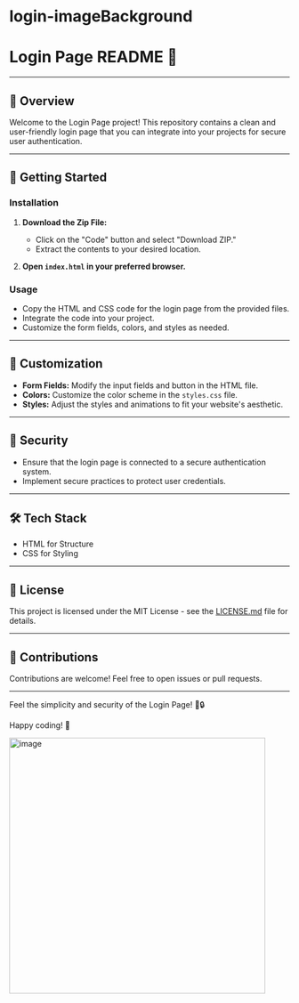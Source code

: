 # login-imageBackground
# Login Page README 🚀

---

## 🌟 Overview

Welcome to the Login Page project! This repository contains a clean and user-friendly login page that you can integrate into your projects for secure user authentication.

---

## 🚀 Getting Started

### Installation

1. **Download the Zip File:**
   - Click on the "Code" button and select "Download ZIP."
   - Extract the contents to your desired location.

2. **Open `index.html` in your preferred browser.**

### Usage

- Copy the HTML and CSS code for the login page from the provided files.
- Integrate the code into your project.
- Customize the form fields, colors, and styles as needed.

---

## 🎨 Customization

- **Form Fields:** Modify the input fields and button in the HTML file.
- **Colors:** Customize the color scheme in the `styles.css` file.
- **Styles:** Adjust the styles and animations to fit your website's aesthetic.

---

## 🔐 Security

- Ensure that the login page is connected to a secure authentication system.
- Implement secure practices to protect user credentials.

---

## 🛠️ Tech Stack

- HTML for Structure
- CSS for Styling

---

## 📄 License

This project is licensed under the MIT License - see the [LICENSE.md](LICENSE.md) file for details.

---

## 🤝 Contributions

Contributions are welcome! Feel free to open issues or pull requests.

---

Feel the simplicity and security of the Login Page! 🚀🔒

Happy coding! 🌟

<img width="460" alt="image" src="https://github.com/elijahgummer/login-imageBackground/assets/96103526/576c82e3-acf9-41dd-865d-f0120db8193c">

